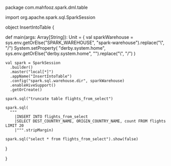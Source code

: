 package com.mahfooz.spark.dml.table

import org.apache.spark.sql.SparkSession

object InsertIntoTable {

  def main(args: Array[String]): Unit = {
    val sparkWarehouse =
      sys.env.getOrElse("SPARK_WAREHOUSE", "spark-warehouse").replace("\\", "/")
    System.setProperty(
      "derby.system.home",
      sys.env.getOrElse("derby.system.home", "").replace("\\", "/")
    )

    val spark = SparkSession
      .builder()
      .master("local[*]")
      .appName("InsertIntoTable")
      .config("spark.sql.warehouse.dir", sparkWarehouse)
      .enableHiveSupport()
      .getOrCreate()

    spark.sql("truncate table flights_from_select")

    spark.sql(
      """
        |INSERT INTO flights_from_select
        |SELECT DEST_COUNTRY_NAME, ORIGIN_COUNTRY_NAME, count FROM flights LIMIT 20
        |""".stripMargin)

    spark.sql("select * from flights_from_select").show(false)

  }

}
